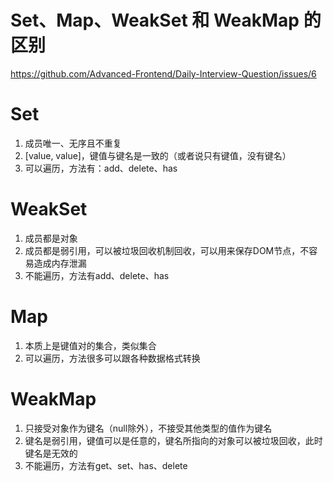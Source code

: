 #  Set、Map、WeakSet 和 WeakMap 的区别

https://github.com/Advanced-Frontend/Daily-Interview-Question/issues/6

# Set

1. 成员唯一、无序且不重复
2. [value, value]，键值与键名是一致的（或者说只有键值，没有键名）
3. 可以遍历，方法有：add、delete、has
   
# WeakSet

1. 成员都是对象
2. 成员都是弱引用，可以被垃圾回收机制回收，可以用来保存DOM节点，不容易造成内存泄漏
3. 不能遍历，方法有add、delete、has
   
# Map

1. 本质上是键值对的集合，类似集合
2. 可以遍历，方法很多可以跟各种数据格式转换

# WeakMap

1. 只接受对象作为键名（null除外），不接受其他类型的值作为键名
2. 键名是弱引用，键值可以是任意的，键名所指向的对象可以被垃圾回收，此时键名是无效的
3. 不能遍历，方法有get、set、has、delete